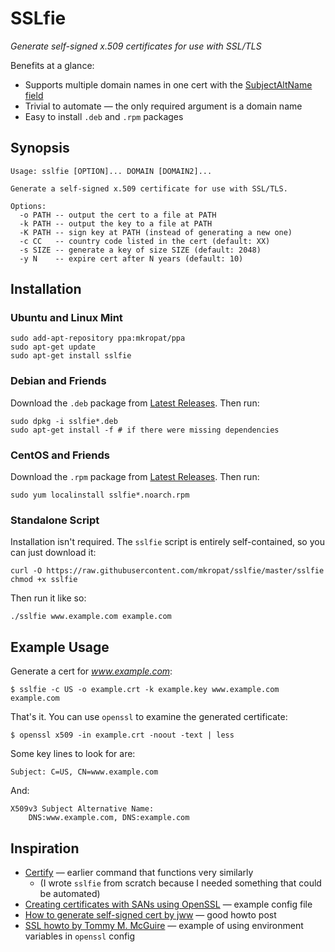 # SSLfie

*Generate self-signed x.509 certificates for use with SSL/TLS*

Benefits at a glance:

- Supports multiple domain names in one cert with the [SubjectAltName field](https://en.wikipedia.org/wiki/SubjectAltName)
- Trivial to automate — the only required argument is a domain name
- Easy to install `.deb` and `.rpm` packages

## Synopsis

    Usage: sslfie [OPTION]... DOMAIN [DOMAIN2]...

    Generate a self-signed x.509 certificate for use with SSL/TLS.

    Options:
      -o PATH -- output the cert to a file at PATH
      -k PATH -- output the key to a file at PATH
      -K PATH -- sign key at PATH (instead of generating a new one)
      -c CC   -- country code listed in the cert (default: XX)
      -s SIZE -- generate a key of size SIZE (default: 2048)
      -y N    -- expire cert after N years (default: 10)

## Installation

### Ubuntu and Linux Mint

    sudo add-apt-repository ppa:mkropat/ppa
    sudo apt-get update
    sudo apt-get install sslfie

### Debian and Friends

Download the `.deb` package from [Latest Releases](https://github.com/mkropat/sslfie/releases/latest).  Then run:

    sudo dpkg -i sslfie*.deb
    sudo apt-get install -f	# if there were missing dependencies

### CentOS and Friends

Download the `.rpm` package from [Latest Releases](https://github.com/mkropat/sslfie/releases/latest).  Then run:

    sudo yum localinstall sslfie*.noarch.rpm

### Standalone Script

Installation isn't required.  The `sslfie` script is entirely self-contained,
so you can just download it:

    curl -O https://raw.githubusercontent.com/mkropat/sslfie/master/sslfie
    chmod +x sslfie

Then run it like so:

    ./sslfie www.example.com example.com

## Example Usage

Generate a cert for *www.example.com*:

    $ sslfie -c US -o example.crt -k example.key www.example.com example.com

That's it.  You can use `openssl` to examine the generated certificate:

    $ openssl x509 -in example.crt -noout -text | less

Some key lines to look for are:

    Subject: C=US, CN=www.example.com

And:

    X509v3 Subject Alternative Name:
        DNS:www.example.com, DNS:example.com

## Inspiration

- [Certify](https://github.com/rtts/certify) — earlier command that functions very similarly
  - (I wrote `sslfie` from scratch because I needed something that could be automated)
- [Creating certificates with SANs using OpenSSL](http://andyarismendi.blogspot.com/2011/09/creating-certificates-with-sans-using.html) — example config file
- [How to generate self-signed cert by jww](http://stackoverflow.com/a/21494483) — good howto post
- [SSL howto by Tommy M. McGuire](http://www.crsr.net/Notes/SSL.html) — example of using environment variables in `openssl` config
